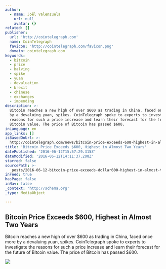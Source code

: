 ```yaml
---
author:
  - name: Joël Valenzuela
    url: null
    avatar: {}
related: []
publisher:
  url: 'http://cointelegraph.com'
  name: CoinTelegraph
  favicon: 'http://cointelegraph.com/favicon.png'
  domain: cointelegraph.com
keywords:
  - bitcoin
  - price
  - halving
  - spike
  - yuan
  - devaluation
  - brexit
  - chinese
  - exchanges
  - impending
description: >-
  Bitcoin reaches a new high of over $600 as trading in China, faced once more
  by a devaluing yuan, spikes. CoinTelegraph spoke to experts to investigate the
  reasons for such a price increase and learn their forecast for the future of
  Bitcoin value. The price of Bitcoin has passed $600.
inLanguage: en
app_links: []
isBasedOnUrl: >-
  http://cointelegraph.com/news/bitcoin-price-exceeds-600-highest-in-almost-two-years
title: 'Bitcoin Price Exceeds $600, Highest in Almost Two Years'
datePublished: '2016-06-12T15:57:29.315Z'
dateModified: '2016-06-12T14:11:37.200Z'
starred: false
sourcePath: >-
  _posts/2016-06-12-bitcoin-price-exceeds-dollar600-highest-in-almost-two-years.md
inFeed: true
hasPage: false
inNav: false
_context: 'http://schema.org'
_type: MediaObject

---
```

<article style=""><h1>Bitcoin Price Exceeds $600, Highest in Almost Two Years</h1><p>Bitcoin reaches a new high of over $600 as trading in China, faced once more by a devaluing yuan, spikes. CoinTelegraph spoke to experts to investigate the reasons for such a price increase and learn their forecast for the future of Bitcoin value. The price of Bitcoin has passed $600.</p><img src="http://cointelegraph.com/images/725_aHR0cDovL2NvaW50ZWxlZ3JhcGguY29tL3N0b3JhZ2UvdXBsb2Fkcy92aWV3LzRjY2M2OWNiNGQ5ZjEyOTdlZjk4NGMyZTUwZjE2ZmFhLmpwZw==.jpg" /></article>